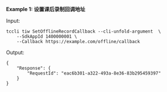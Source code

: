 **Example 1: 设置课后录制回调地址**



Input: 

```
tccli tiw SetOfflineRecordCallback --cli-unfold-argument  \
    --SdkAppId 1400000001 \
    --Callback https://example.com/offline/callback
```

Output: 
```
{
    "Response": {
        "RequestId": "eac6b301-a322-493a-8e36-83b295459397"
    }
}
```


